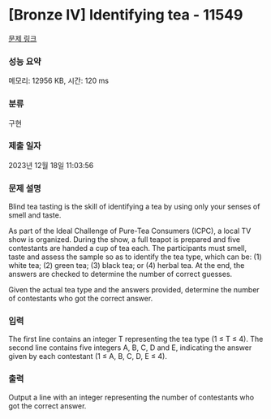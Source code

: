 # [Bronze IV] Identifying tea - 11549 

[문제 링크](https://www.acmicpc.net/problem/11549) 

### 성능 요약

메모리: 12956 KB, 시간: 120 ms

### 분류

구현

### 제출 일자

2023년 12월 18일 11:03:56

### 문제 설명

<p>Blind tea tasting is the skill of identifying a tea by using only your senses of smell and taste.</p>

<p>As part of the Ideal Challenge of Pure-Tea Consumers (ICPC), a local TV show is organized. During the show, a full teapot is prepared and five contestants are handed a cup of tea each. The participants must smell, taste and assess the sample so as to identify the tea type, which can be: (1) white tea; (2) green tea; (3) black tea; or (4) herbal tea. At the end, the answers are checked to determine the number of correct guesses.</p>

<p>Given the actual tea type and the answers provided, determine the number of contestants who got the correct answer.</p>

### 입력 

 <p>The first line contains an integer T representing the tea type (1 ≤ T ≤ 4). The second line contains five integers A, B, C, D and E, indicating the answer given by each contestant (1 ≤ A, B, C, D, E ≤ 4).</p>

### 출력 

 <p>Output a line with an integer representing the number of contestants who got the correct answer.</p>


